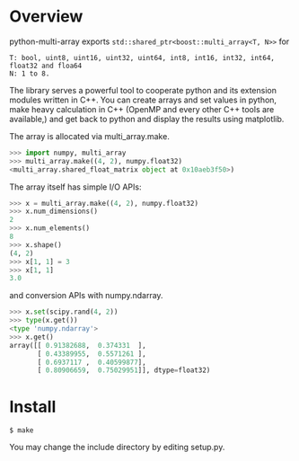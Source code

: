 # Overview
python-multi-array exports ```std::shared_ptr<boost::multi_array<T, N>>``` for 
```
T: bool, uint8, uint16, uint32, uint64, int8, int16, int32, int64, float32 and floa64
N: 1 to 8.
```

The library serves a powerful tool to cooperate python and its extension modules written in C++.
You can create arrays and set values in python, make heavy calculation in C++ (OpenMP and every other C++ tools are available,) and get back to python and display the results using matplotlib.

The array is allocated via multi_array.make.
```python
>>> import numpy, multi_array
>>> multi_array.make((4, 2), numpy.float32)
<multi_array.shared_float_matrix object at 0x10aeb3f50>)
```

The array itself has simple I/O APIs:
```python
>>> x = multi_array.make((4, 2), numpy.float32)
>>> x.num_dimensions()
2
>>> x.num_elements()
8
>>> x.shape()
(4, 2)
>>> x[1, 1] = 3
>>> x[1, 1]
3.0
```

and conversion APIs with numpy.ndarray.
```python
>>> x.set(scipy.rand(4, 2))
>>> type(x.get())
<type 'numpy.ndarray'>
>>> x.get()
array([[ 0.91382688,  0.374331  ],
       [ 0.43389955,  0.5571261 ],
       [ 0.6937117 ,  0.40599877],
       [ 0.80906659,  0.75029951]], dtype=float32)
```

# Install

```
$ make
```

You may change the include directory by editing setup.py.

